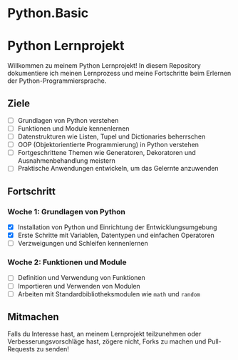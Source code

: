 # Python.Basic


# Python Lernprojekt

Willkommen zu meinem Python Lernprojekt! In diesem Repository dokumentiere ich meinen Lernprozess und meine Fortschritte beim Erlernen der Python-Programmiersprache.

## Ziele

- [ ] Grundlagen von Python verstehen
- [ ] Funktionen und Module kennenlernen
- [ ] Datenstrukturen wie Listen, Tupel und Dictionaries beherrschen
- [ ] OOP (Objektorientierte Programmierung) in Python verstehen
- [ ] Fortgeschrittene Themen wie Generatoren, Dekoratoren und Ausnahmenbehandlung meistern
- [ ] Praktische Anwendungen entwickeln, um das Gelernte anzuwenden

## Fortschritt

### Woche 1: Grundlagen von Python
- [x] Installation von Python und Einrichtung der Entwicklungsumgebung
- [x] Erste Schritte mit Variablen, Datentypen und einfachen Operatoren
- [ ] Verzweigungen und Schleifen kennenlernen

### Woche 2: Funktionen und Module
- [ ] Definition und Verwendung von Funktionen
- [ ] Importieren und Verwenden von Modulen
- [ ] Arbeiten mit Standardbibliotheksmodulen wie `math` und `random`

## Mitmachen

Falls du Interesse hast, an meinem Lernprojekt teilzunehmen oder Verbesserungsvorschläge hast, zögere nicht, Forks zu machen und Pull-Requests zu senden!




